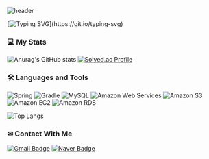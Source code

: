 ![header](https://capsule-render.vercel.app/api?type=transparent&color=auto&height=250&section=header&text=Jae%20Seong's%20GitHub&fontSize=90)

[![Typing SVG](https://readme-typing-svg.demolab.com/?lines=BackEnd+Web+Developer;)](https://git.io/typing-svg)
### 💻 My Stats
![Anurag's GitHub stats](https://github-readme-stats.vercel.app/api?username=pjs1710&show_icons=true&theme=graywhite)
[![Solved.ac Profile](http://mazassumnida.wtf/api/v2/generate_badge?boj=timer973)](https://solved.ac/timer973/)


### 🛠 Languages and Tools
![Spring](https://img.shields.io/badge/Spring-6DB33F.svg?&style=for-the-badge&logo=Spring&logoColor=white)
![Gradle](https://img.shields.io/badge/Gradle-02303A.svg?&style=for-the-badge&logo=gradle&logoColor=white)
![MySQL](https://img.shields.io/badge/MySQL-4479A1.svg?&style=for-the-badge&logo=MySQL&logoColor=white)
![Amazon Web Services](https://img.shields.io/badge/Amazon%20Web%20Services-232F3E.svg?&style=for-the-badge&logo=amazonwebservices&logoColor=white)
![Amazon S3](https://img.shields.io/badge/Amazon%20S3-569A31.svg?&style=for-the-badge&logo=amazons3&logoColor=white)
![Amazon EC2](https://img.shields.io/badge/Amazon%20EC2-FF9900.svg?&style=for-the-badge&logo=amazonec2&logoColor=white)
![Amazon RDS](https://img.shields.io/badge/Amazon%20RDS-527FFF.svg?&style=for-the-badge&logo=amazonrds&logoColor=white)

![Top Langs](https://github-readme-stats.vercel.app/api/top-langs/?username=pjs1710&layout=compact)

### ✉ Contact With Me
[![Gmail Badge](https://img.shields.io/badge/Gmail-d14836?style=flat-square&logo=Gmail&logoColor=white&link=mailto:jaeseong1710@gmail.com)](mailto:jaeseong1710@gmail.com)
[![Naver Badge](https://img.shields.io/badge/Naver-03C75A?style=flat-square&logo=Naver&logoColor=white&link=mailto:timer973@naver.com)](mailto:timer973@naver.com)

